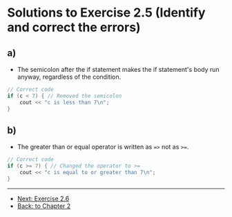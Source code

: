 # Solutions to Exercise 2.5 (Identify and correct the errors)

## a)

-   The semicolon after the if statement makes the if statement's body run anyway, regardless of the condition.

```cpp
// Correct code
if (c < 7) { // Removed the semicolon
    cout << "c is less than 7\n";
}
```

## b)

-   The greater than or equal operator is written as `=>` not as `>=`.

```cpp
// Correct code
if (c >= 7) { // Changed the operator to >=
    cout << "c is equal to or greater than 7\n";
}
```

---

-   [Next: Exercise 2.6](02_06.md)
-   [Back: to Chapter 2](README.md)
